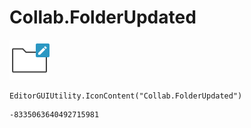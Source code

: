 # Collab.FolderUpdated
![](/img/Collab.FolderUpdated.png)

``` CSharp
EditorGUIUtility.IconContent("Collab.FolderUpdated")
```
```
-8335063640492715981
```
